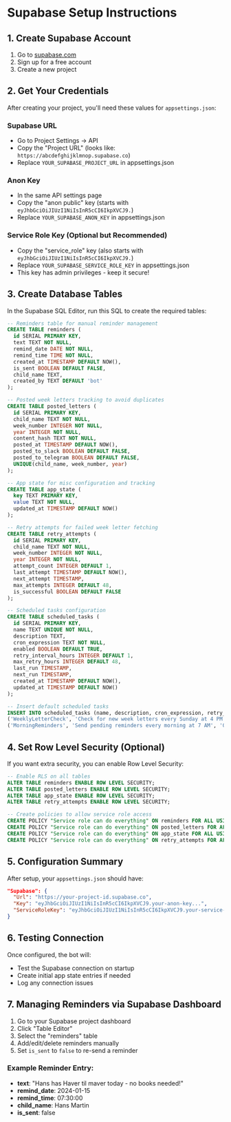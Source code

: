 # Supabase Setup Instructions

## 1. Create Supabase Account
1. Go to [supabase.com](https://supabase.com)
2. Sign up for a free account
3. Create a new project

## 2. Get Your Credentials
After creating your project, you'll need these values for `appsettings.json`:

### Supabase URL
- Go to Project Settings → API
- Copy the "Project URL" (looks like: `https://abcdefghijklmnop.supabase.co`)
- Replace `YOUR_SUPABASE_PROJECT_URL` in appsettings.json

### Anon Key
- In the same API settings page
- Copy the "anon public" key (starts with `eyJhbGciOiJIUzI1NiIsInR5cCI6IkpXVCJ9.`)
- Replace `YOUR_SUPABASE_ANON_KEY` in appsettings.json

### Service Role Key (Optional but Recommended)
- Copy the "service_role" key (also starts with `eyJhbGciOiJIUzI1NiIsInR5cCI6IkpXVCJ9.`)
- Replace `YOUR_SUPABASE_SERVICE_ROLE_KEY` in appsettings.json
- This key has admin privileges - keep it secure!

## 3. Create Database Tables
In the Supabase SQL Editor, run this SQL to create the required tables:

```sql
-- Reminders table for manual reminder management
CREATE TABLE reminders (
  id SERIAL PRIMARY KEY,
  text TEXT NOT NULL,
  remind_date DATE NOT NULL,
  remind_time TIME NOT NULL,
  created_at TIMESTAMP DEFAULT NOW(),
  is_sent BOOLEAN DEFAULT FALSE,
  child_name TEXT,
  created_by TEXT DEFAULT 'bot'
);

-- Posted week letters tracking to avoid duplicates
CREATE TABLE posted_letters (
  id SERIAL PRIMARY KEY,
  child_name TEXT NOT NULL,
  week_number INTEGER NOT NULL,
  year INTEGER NOT NULL,
  content_hash TEXT NOT NULL,
  posted_at TIMESTAMP DEFAULT NOW(),
  posted_to_slack BOOLEAN DEFAULT FALSE,
  posted_to_telegram BOOLEAN DEFAULT FALSE,
  UNIQUE(child_name, week_number, year)
);

-- App state for misc configuration and tracking
CREATE TABLE app_state (
  key TEXT PRIMARY KEY,
  value TEXT NOT NULL,
  updated_at TIMESTAMP DEFAULT NOW()
);

-- Retry attempts for failed week letter fetching
CREATE TABLE retry_attempts (
  id SERIAL PRIMARY KEY,
  child_name TEXT NOT NULL,
  week_number INTEGER NOT NULL,
  year INTEGER NOT NULL,
  attempt_count INTEGER DEFAULT 1,
  last_attempt TIMESTAMP DEFAULT NOW(),
  next_attempt TIMESTAMP,
  max_attempts INTEGER DEFAULT 48,
  is_successful BOOLEAN DEFAULT FALSE
);

-- Scheduled tasks configuration
CREATE TABLE scheduled_tasks (
  id SERIAL PRIMARY KEY,
  name TEXT UNIQUE NOT NULL,
  description TEXT,
  cron_expression TEXT NOT NULL,
  enabled BOOLEAN DEFAULT TRUE,
  retry_interval_hours INTEGER DEFAULT 1,
  max_retry_hours INTEGER DEFAULT 48,
  last_run TIMESTAMP,
  next_run TIMESTAMP,
  created_at TIMESTAMP DEFAULT NOW(),
  updated_at TIMESTAMP DEFAULT NOW()
);

-- Insert default scheduled tasks
INSERT INTO scheduled_tasks (name, description, cron_expression, retry_interval_hours, max_retry_hours) VALUES
('WeeklyLetterCheck', 'Check for new week letters every Sunday at 4 PM', '0 16 * * 0', 1, 48),
('MorningReminders', 'Send pending reminders every morning at 7 AM', '0 7 * * *', NULL, NULL);
```

## 4. Set Row Level Security (Optional)
If you want extra security, you can enable Row Level Security:

```sql
-- Enable RLS on all tables
ALTER TABLE reminders ENABLE ROW LEVEL SECURITY;
ALTER TABLE posted_letters ENABLE ROW LEVEL SECURITY;
ALTER TABLE app_state ENABLE ROW LEVEL SECURITY;
ALTER TABLE retry_attempts ENABLE ROW LEVEL SECURITY;

-- Create policies to allow service role access
CREATE POLICY "Service role can do everything" ON reminders FOR ALL USING (auth.role() = 'service_role');
CREATE POLICY "Service role can do everything" ON posted_letters FOR ALL USING (auth.role() = 'service_role');
CREATE POLICY "Service role can do everything" ON app_state FOR ALL USING (auth.role() = 'service_role');
CREATE POLICY "Service role can do everything" ON retry_attempts FOR ALL USING (auth.role() = 'service_role');
```

## 5. Configuration Summary
After setup, your `appsettings.json` should have:

```json
"Supabase": {
  "Url": "https://your-project-id.supabase.co",
  "Key": "eyJhbGciOiJIUzI1NiIsInR5cCI6IkpXVCJ9.your-anon-key...",
  "ServiceRoleKey": "eyJhbGciOiJIUzI1NiIsInR5cCI6IkpXVCJ9.your-service-role-key..."
}
```

## 6. Testing Connection
Once configured, the bot will:
- Test the Supabase connection on startup
- Create initial app state entries if needed
- Log any connection issues

## 7. Managing Reminders via Supabase Dashboard
1. Go to your Supabase project dashboard
2. Click "Table Editor"
3. Select the "reminders" table
4. Add/edit/delete reminders manually
5. Set `is_sent` to `false` to re-send a reminder

### Example Reminder Entry:
- **text**: "Hans has Haver til maver today - no books needed!"
- **remind_date**: 2024-01-15
- **remind_time**: 07:30:00
- **child_name**: Hans Martin
- **is_sent**: false